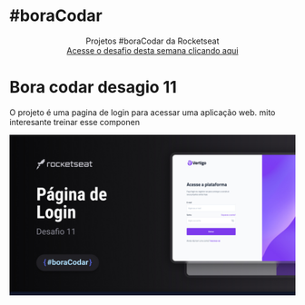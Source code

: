 # #boraCodar

<p align="center">
    Projetos #boraCodar da Rocketseat <br>
    <a href="https://boracodar.dev">Acesse o desafio desta semana clicando aqui</a><br>

# Bora codar desagio 11

O projeto é uma pagina de login para acessar uma aplicação web. mito interesante treinar esse componen 

![preview](./.github/Cover.jpg)

    